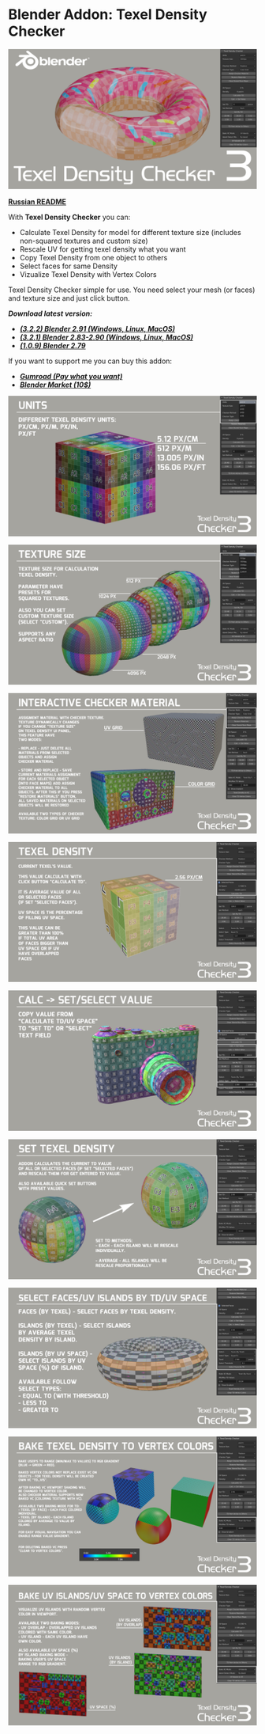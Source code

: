 # Blender Addon: Texel Density Checker

![Header](/images/Header_TD_3_1920.png)

**[Russian README](/README_ru.md)**

With **Texel Density Checker** you can: 

* Calculate Texel Density for model for different texture size (includes non-squared textures and custom size)
* Rescale UV for getting texel density what you want
* Copy Texel Density from one object to others
* Select faces for same Density
* Vizualize Texel Density with Vertex Colors

Texel Density Checker simple for use. You need select your mesh (or faces) and texture size and just click button.

***Download latest version:***

* ***[(3.2.2) Blender 2.91 (Windows, Linux, MacOS)](https://github.com/mrven/Blender-Texel-Density-Checker/raw/master/Releases/Texel_Density_3_2_2_291.zip)***
* ***[(3.2.1) Blender 2.83-2.90 (Windows, Linux, MacOS)](https://github.com/mrven/Blender-Texel-Density-Checker/raw/master/Releases/Texel_Density_3_2_1_283.zip)***
* ***[(1.0.9) Blender 2.79](https://github.com/mrven/Blender-Texel-Density-Checker/raw/master/Releases/Texel_Density_1_0_9_279.zip)***

If you want to support me you can buy this addon:
* ***[Gumroad (Pay what you want)](https://gumroad.com/l/CEIOR)***
* ***[Blender Market (10$)](https://blendermarket.com/products/texel-density-checker)***

![Different Units](/images/TD_3_En-en/01_Units_EN.png)

![Texture Size](/images/TD_3_En-en/02_Texture_Size_EN.png)

![Checker Material](/images/TD_3_En-en/03_Checker_Material_EN.png)

![Calculate TD](/images/TD_3_En-en/04_Calculate_EN.png)

![Copy Value](/images/TD_3_En-en/05_Calc_to_Set_EN.png)

![Set TD](/images/TD_3_En-en/06_Set_TD_EN.png)

![Select](/images/TD_3_En-en/07_Select_EN.png)

![TD To VC](/images/TD_3_En-en/08_TD_VC_EN.png)

![UV To VC](/images/TD_3_En-en/09_UV_VC_EN.png)